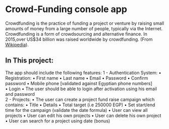 # Crowd-Funding console app 
Crowdfunding is the practice of funding a project or venture by raising small 
amounts of money from a large number of people, typically via the Internet. 
Crowdfunding is a form of crowdsourcing and alternative finance. In 2015,over US$34 billion was raised worldwide by crowdfunding. (From [Wikipedia](https://en.wikipedia.org/wiki/Crowdfunding)).



## In This project:
The app should include the following features: 
1 - Authentication System: 
• Registration: 
• First name 
• Last name 
• Email 
• Password 
• Confirm password 
• Mobile phone [validated against Egyptian phone numbers]   
• Login 
• The user should be able to login after activation using his email 
and password  
2 - Projects: 
• The user can create a project fund raise campaign which contains: 
• Title 
• Details 
• Total target (i.e 250000 EGP) 
• Set start/end time for the campaign (validate the date formula) 
• User can view all projects 
• User can edit his own projects 
• User can delete his own project 
• User can search for a project using date (bonus)
